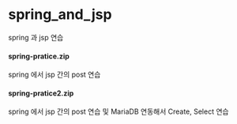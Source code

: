 # spring_and_jsp

spring 과 jsp 연습

#### spring-pratice.zip

spring 에서 jsp 간의 post 연습

#### spring-pratice2.zip

spring 에서 jsp 간의 post 연습 및 MariaDB 연동해서 Create, Select 연습
